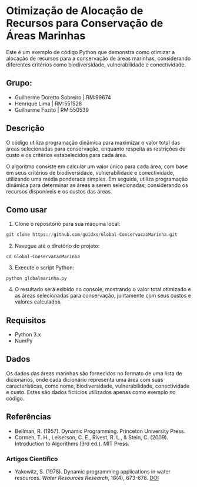 # Otimização de Alocação de Recursos para Conservação de Áreas Marinhas

Este é um exemplo de código Python que demonstra como otimizar a alocação de recursos para a conservação de áreas marinhas, considerando diferentes critérios como biodiversidade, vulnerabilidade e conectividade.

## Grupo:

- Guilherme Doretto Sobreiro | RM:99674
- Henrique Lima | RM:551528
- Guilherme Fazito | RM:550539

## Descrição

O código utiliza programação dinâmica para maximizar o valor total das áreas selecionadas para conservação, enquanto respeita as restrições de custo e os critérios estabelecidos para cada área.

O algoritmo consiste em calcular um valor único para cada área, com base em seus critérios de biodiversidade, vulnerabilidade e conectividade, utilizando uma média ponderada simples. Em seguida, utiliza programação dinâmica para determinar as áreas a serem selecionadas, considerando os recursos disponíveis e os custos das áreas.

## Como usar

1. Clone o repositório para sua máquina local:
```python
git clone https://github.com/guidxs/Global-ConservacaoMarinha.git
```   
2. Navegue até o diretório do projeto:
```
cd Global-ConservacaoMarinha
```
3. Execute o script Python:
```
python globalmarinha.py
```
4. O resultado será exibido no console, mostrando o valor total otimizado e as áreas selecionadas para conservação, juntamente com seus custos e valores calculados.

## Requisitos

- Python 3.x
- NumPy

## Dados

Os dados das áreas marinhas são fornecidos no formato de uma lista de dicionários, onde cada dicionário representa uma área com suas características, como nome, biodiversidade, vulnerabilidade, conectividade e custo. Estes são dados fictícios utilizados apenas como exemplo no código.

## Referências

- Bellman, R. (1957). Dynamic Programming. Princeton University Press.
- Cormen, T. H., Leiserson, C. E., Rivest, R. L., & Stein, C. (2009). Introduction to Algorithms (3rd ed.). MIT Press.

### Artigos Científico

- Yakowitz, S. (1978). Dynamic programming applications in water resources. *Water Resources Research*, 18(4), 673-678. [DOI](https://doi.org/10.1029/wr018i004p00673)
  

